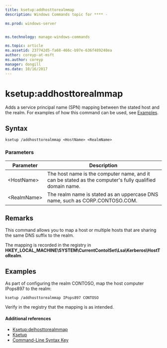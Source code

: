 ```yaml
---
title: ksetup:addhosttorealmmap
description: Windows Commands topic for **** - 

ms.prod: windows-server


ms.technology: manage-windows-commands

ms.topic: article
ms.assetid: 237742d5-fa68-466c-b97e-636f489248ea
author: coreyp-at-msft
ms.author: coreyp
manager: dongill
ms.date: 10/16/2017
---
```


# ksetup:addhosttorealmmap



Adds a service principal name (SPN) mapping between the stated host and the realm. For examples of how this command can be used, see [Examples](#BKMK_Examples).

## Syntax

```
ksetup /addhosttorealmmap <HostName> <RealmName>
```

### Parameters

|Parameter|Description|
|---------|-----------|
|\<HostName>|The host name is the computer name, and it can be stated as the computer's fully qualified domain name.|
|\<RealmName>|The realm name is stated as an uppercase DNS name, such as CORP.CONTOSO.COM.|

## Remarks

This command allows you to map a host or multiple hosts that are sharing the same DNS suffix to the realm.

The mapping is recorded in the registry in **HKEY_LOCAL_MACHINE\SYSTEM\CurrentContolSet\Lsa\Kerberos\HostToRealm**.

## <a name=BKMK_Examples></a>Examples

As part of configuring the realm CONTOSO, map the host computer IPops897 to the realm:
```
ksetup /addhosttorealmmap IPops897 CONTOSO
```
Verify in the registry that the mapping is as intended.

#### Additional references

-   [Ksetup:delhosttorealmmap](ksetup-delhosttorealmmap.md)
-   [Ksetup](ksetup.md)
-   [Command-Line Syntax Key](command-line-syntax-key.md)